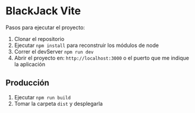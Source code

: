 # BlackJack Vite

Pasos para ejecutar el proyecto:

1. Clonar el repositorio
2. Ejecutar ```npm install``` para reconstruir los módulos de node
3. Correr el devServer ```npm run dev```
4. Abrir el proyecto en: ```http://localhost:3000``` o el puerto que me indique la aplicación

## Producción

1. Ejecutar ```npm run build```
2. Tomar la carpeta ```dist``` y desplegarla